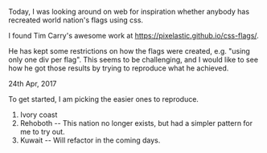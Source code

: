 Today, I was looking around on web for inspiration whether anybody has recreated world nation's flags using css.

I found Tim Carry's awesome work at https://pixelastic.github.io/css-flags/.

He has kept some restrictions on how the flags were created, e.g. "using only one div per flag". This seems to be challenging, and I would like to see how he got those results by trying to reproduce what he achieved.

24th Apr, 2017

To get started, I am picking the easier ones to reproduce.
1) Ivory coast
2) Rehoboth -- This nation no longer exists, but had a simpler pattern for me to try out.
3) Kuwait -- Will refactor in the coming days.




